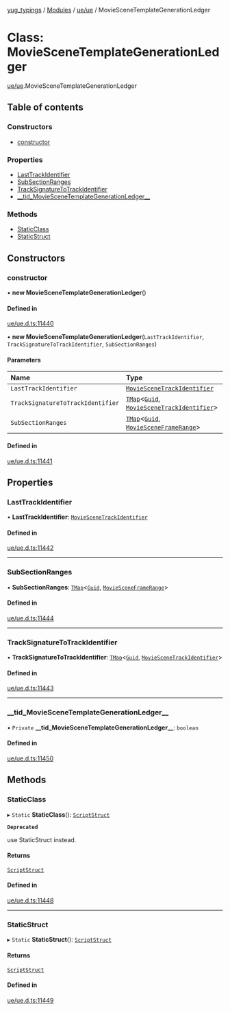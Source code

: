 [yug_typings](../README.md) / [Modules](../modules.md) / [ue/ue](../modules/ue_ue.md) / MovieSceneTemplateGenerationLedger

# Class: MovieSceneTemplateGenerationLedger

[ue/ue](../modules/ue_ue.md).MovieSceneTemplateGenerationLedger

## Table of contents

### Constructors

- [constructor](ue_ue.MovieSceneTemplateGenerationLedger.md#constructor)

### Properties

- [LastTrackIdentifier](ue_ue.MovieSceneTemplateGenerationLedger.md#lasttrackidentifier)
- [SubSectionRanges](ue_ue.MovieSceneTemplateGenerationLedger.md#subsectionranges)
- [TrackSignatureToTrackIdentifier](ue_ue.MovieSceneTemplateGenerationLedger.md#tracksignaturetotrackidentifier)
- [\_\_tid\_MovieSceneTemplateGenerationLedger\_\_](ue_ue.MovieSceneTemplateGenerationLedger.md#__tid_moviescenetemplategenerationledger__)

### Methods

- [StaticClass](ue_ue.MovieSceneTemplateGenerationLedger.md#staticclass)
- [StaticStruct](ue_ue.MovieSceneTemplateGenerationLedger.md#staticstruct)

## Constructors

### constructor

• **new MovieSceneTemplateGenerationLedger**()

#### Defined in

[ue/ue.d.ts:11440](https://github.com/YugMetaverse/yug_typings/blob/b7d9b19/ue/ue.d.ts#L11440)

• **new MovieSceneTemplateGenerationLedger**(`LastTrackIdentifier`, `TrackSignatureToTrackIdentifier`, `SubSectionRanges`)

#### Parameters

| Name | Type |
| :------ | :------ |
| `LastTrackIdentifier` | [`MovieSceneTrackIdentifier`](ue_ue.MovieSceneTrackIdentifier.md) |
| `TrackSignatureToTrackIdentifier` | [`TMap`](../interfaces/ue_puerts.TMap.md)<[`Guid`](ue_ue_s.Guid.md), [`MovieSceneTrackIdentifier`](ue_ue.MovieSceneTrackIdentifier.md)\> |
| `SubSectionRanges` | [`TMap`](../interfaces/ue_puerts.TMap.md)<[`Guid`](ue_ue_s.Guid.md), [`MovieSceneFrameRange`](ue_ue.MovieSceneFrameRange.md)\> |

#### Defined in

[ue/ue.d.ts:11441](https://github.com/YugMetaverse/yug_typings/blob/b7d9b19/ue/ue.d.ts#L11441)

## Properties

### LastTrackIdentifier

• **LastTrackIdentifier**: [`MovieSceneTrackIdentifier`](ue_ue.MovieSceneTrackIdentifier.md)

#### Defined in

[ue/ue.d.ts:11442](https://github.com/YugMetaverse/yug_typings/blob/b7d9b19/ue/ue.d.ts#L11442)

___

### SubSectionRanges

• **SubSectionRanges**: [`TMap`](../interfaces/ue_puerts.TMap.md)<[`Guid`](ue_ue_s.Guid.md), [`MovieSceneFrameRange`](ue_ue.MovieSceneFrameRange.md)\>

#### Defined in

[ue/ue.d.ts:11444](https://github.com/YugMetaverse/yug_typings/blob/b7d9b19/ue/ue.d.ts#L11444)

___

### TrackSignatureToTrackIdentifier

• **TrackSignatureToTrackIdentifier**: [`TMap`](../interfaces/ue_puerts.TMap.md)<[`Guid`](ue_ue_s.Guid.md), [`MovieSceneTrackIdentifier`](ue_ue.MovieSceneTrackIdentifier.md)\>

#### Defined in

[ue/ue.d.ts:11443](https://github.com/YugMetaverse/yug_typings/blob/b7d9b19/ue/ue.d.ts#L11443)

___

### \_\_tid\_MovieSceneTemplateGenerationLedger\_\_

• `Private` **\_\_tid\_MovieSceneTemplateGenerationLedger\_\_**: `boolean`

#### Defined in

[ue/ue.d.ts:11450](https://github.com/YugMetaverse/yug_typings/blob/b7d9b19/ue/ue.d.ts#L11450)

## Methods

### StaticClass

▸ `Static` **StaticClass**(): [`ScriptStruct`](ue_ue.ScriptStruct.md)

**`Deprecated`**

use StaticStruct instead.

#### Returns

[`ScriptStruct`](ue_ue.ScriptStruct.md)

#### Defined in

[ue/ue.d.ts:11448](https://github.com/YugMetaverse/yug_typings/blob/b7d9b19/ue/ue.d.ts#L11448)

___

### StaticStruct

▸ `Static` **StaticStruct**(): [`ScriptStruct`](ue_ue.ScriptStruct.md)

#### Returns

[`ScriptStruct`](ue_ue.ScriptStruct.md)

#### Defined in

[ue/ue.d.ts:11449](https://github.com/YugMetaverse/yug_typings/blob/b7d9b19/ue/ue.d.ts#L11449)
